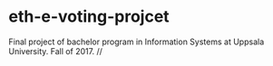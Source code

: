 # eth-e-voting-projcet
Final project of bachelor program in Information Systems at Uppsala University. Fall of 2017. // 
